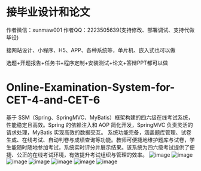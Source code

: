 # 接毕业设计和论文
作者微信：xunmaw001  作者QQ：2223505639(支持修改、部署调试、支持代做毕设)

接网站设计、小程序、H5、APP、各种系统等，单片机、嵌入式也可以做

选题+开题报告+任务书+程序定制+安装测试+论文+答辩PPT都可以做
# Online-Examination-System-for-CET-4-and-CET-6
基于 SSM（Spring、SpringMVC、MyBatis）框架构建的四六级在线考试系统，性能稳定且高效。Spring 的依赖注入和 AOP 简化开发，SpringMVC 负责灵活的请求处理，MyBatis 实现高效的数据交互。  系统功能完备，涵盖题库管理、试卷生成、在线考试、自动判卷与成绩查询等功能。教师可便捷地维护题库与试卷，学生能随时随地参加考试，系统实时评分并展示结果。该系统为四六级考试提供了便捷、公正的在线考试环境，有效提升考试组织与管理的效率。 
![image](https://github.com/user-attachments/assets/7cb4eef0-bf4a-4ccf-a381-dc215947b22d)
![image](https://github.com/user-attachments/assets/8e94efe9-0d82-4a02-a887-9756b25b93bd)
![image](https://github.com/user-attachments/assets/8038a4a6-8c86-44e8-b651-f77c5864de72)
![image](https://github.com/user-attachments/assets/5fc1ba6b-373b-4bfb-8294-f002706f80a3)
![image](https://github.com/user-attachments/assets/1446a0c3-b0a5-4257-88ea-dd25ee3d075a)
![image](https://github.com/user-attachments/assets/feb3ac76-9e6a-4013-990d-11af1647f58f)
![image](https://github.com/user-attachments/assets/f5dd2abf-6176-4f1e-be79-b6d1f9b8f7e4)
